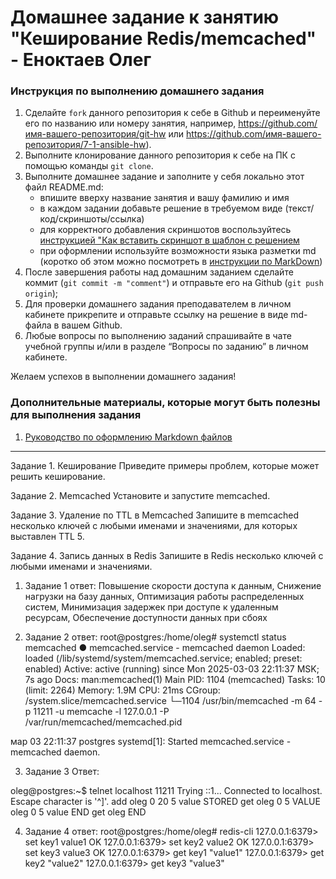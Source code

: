 # Домашнее задание к занятию "Кеширование Redis/memcached" - Еноктаев Олег


### Инструкция по выполнению домашнего задания

   1. Сделайте `fork` данного репозитория к себе в Github и переименуйте его по названию или номеру занятия, например, https://github.com/имя-вашего-репозитория/git-hw или  https://github.com/имя-вашего-репозитория/7-1-ansible-hw).
   2. Выполните клонирование данного репозитория к себе на ПК с помощью команды `git clone`.
   3. Выполните домашнее задание и заполните у себя локально этот файл README.md:
      - впишите вверху название занятия и вашу фамилию и имя
      - в каждом задании добавьте решение в требуемом виде (текст/код/скриншоты/ссылка)
      - для корректного добавления скриншотов воспользуйтесь [инструкцией "Как вставить скриншот в шаблон с решением](https://github.com/netology-code/sys-pattern-homework/blob/main/screen-instruction.md)
      - при оформлении используйте возможности языка разметки md (коротко об этом можно посмотреть в [инструкции  по MarkDown](https://github.com/netology-code/sys-pattern-homework/blob/main/md-instruction.md))
   4. После завершения работы над домашним заданием сделайте коммит (`git commit -m "comment"`) и отправьте его на Github (`git push origin`);
   5. Для проверки домашнего задания преподавателем в личном кабинете прикрепите и отправьте ссылку на решение в виде md-файла в вашем Github.
   6. Любые вопросы по выполнению заданий спрашивайте в чате учебной группы и/или в разделе “Вопросы по заданию” в личном кабинете.
   
Желаем успехов в выполнении домашнего задания!
   
### Дополнительные материалы, которые могут быть полезны для выполнения задания

1. [Руководство по оформлению Markdown файлов](https://gist.github.com/Jekins/2bf2d0638163f1294637#Code)

---

Задание 1. Кеширование
Приведите примеры проблем, которые может решить кеширование.

Задание 2. Memcached
Установите и запустите memcached.

Задание 3. Удаление по TTL в Memcached
Запишите в memcached несколько ключей с любыми именами и значениями, для которых выставлен TTL 5.

Задание 4. Запись данных в Redis
Запишите в Redis несколько ключей с любыми именами и значениями.
1. Задание 1 ответ:
Повышение скорости доступа к данным, Снижение нагрузки на базу данных, Оптимизация работы распределенных систем,
Минимизация задержек при доступе к удаленным ресурсам, Обеспечение доступности данных при сбоях

2. Задание 2 ответ: root@postgres:/home/oleg# systemctl status memcached
● memcached.service - memcached daemon
     Loaded: loaded (/lib/systemd/system/memcached.service; enabled; preset: enabled)
     Active: active (running) since Mon 2025-03-03 22:11:37 MSK; 7s ago
       Docs: man:memcached(1)
   Main PID: 1104 (memcached)
      Tasks: 10 (limit: 2264)
     Memory: 1.9M
        CPU: 21ms
     CGroup: /system.slice/memcached.service
             └─1104 /usr/bin/memcached -m 64 -p 11211 -u memcache -l 127.0.0.1 -P /var/run/memcached/memcached.pid

мар 03 22:11:37 postgres systemd[1]: Started memcached.service - memcached daemon.

3.  Задание 3 Ответ:

oleg@postgres:~$ telnet localhost 11211
Trying ::1...
Connected to localhost.
Escape character is '^]'.
add oleg 0 20 5
value
STORED
get oleg 0 5
VALUE oleg 0 5
value
END
get oleg
END


4. Задание 4 ответ:
root@postgres:/home/oleg# redis-cli
127.0.0.1:6379> set key1 value1
OK
127.0.0.1:6379> set key2 value2
OK
127.0.0.1:6379> set key3 value3
OK
127.0.0.1:6379> get key1
"value1"
127.0.0.1:6379> get key2
"value2"
127.0.0.1:6379> get key3
"value3"
